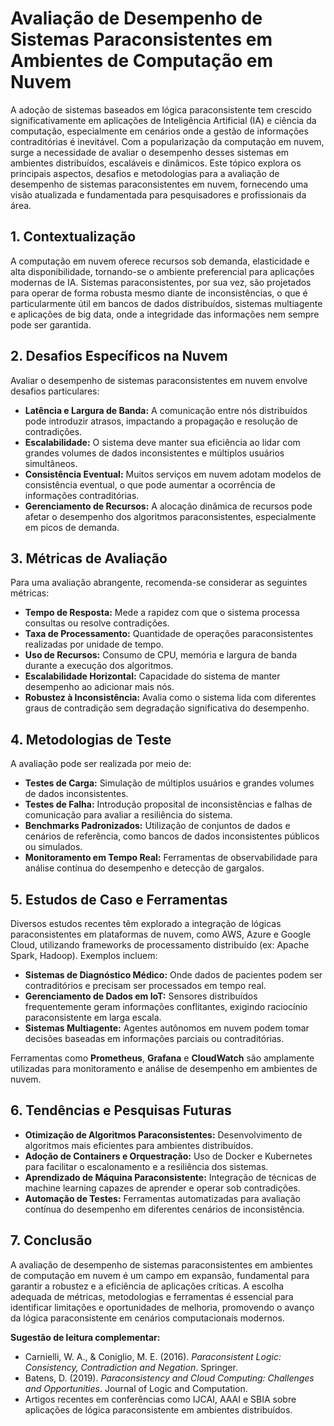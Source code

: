 
# Avaliação de Desempenho de Sistemas Paraconsistentes em Ambientes de Computação em Nuvem

A adoção de sistemas baseados em lógica paraconsistente tem crescido significativamente em aplicações de Inteligência Artificial (IA) e ciência da computação, especialmente em cenários onde a gestão de informações contraditórias é inevitável. Com a popularização da computação em nuvem, surge a necessidade de avaliar o desempenho desses sistemas em ambientes distribuídos, escaláveis e dinâmicos. Este tópico explora os principais aspectos, desafios e metodologias para a avaliação de desempenho de sistemas paraconsistentes em nuvem, fornecendo uma visão atualizada e fundamentada para pesquisadores e profissionais da área.



## 1. **Contextualização**

A computação em nuvem oferece recursos sob demanda, elasticidade e alta disponibilidade, tornando-se o ambiente preferencial para aplicações modernas de IA. Sistemas paraconsistentes, por sua vez, são projetados para operar de forma robusta mesmo diante de inconsistências, o que é particularmente útil em bancos de dados distribuídos, sistemas multiagente e aplicações de big data, onde a integridade das informações nem sempre pode ser garantida.



## 2. **Desafios Específicos na Nuvem**

Avaliar o desempenho de sistemas paraconsistentes em nuvem envolve desafios particulares:

- **Latência e Largura de Banda:** A comunicação entre nós distribuídos pode introduzir atrasos, impactando a propagação e resolução de contradições.
- **Escalabilidade:** O sistema deve manter sua eficiência ao lidar com grandes volumes de dados inconsistentes e múltiplos usuários simultâneos.
- **Consistência Eventual:** Muitos serviços em nuvem adotam modelos de consistência eventual, o que pode aumentar a ocorrência de informações contraditórias.
- **Gerenciamento de Recursos:** A alocação dinâmica de recursos pode afetar o desempenho dos algoritmos paraconsistentes, especialmente em picos de demanda.



## 3. **Métricas de Avaliação**

Para uma avaliação abrangente, recomenda-se considerar as seguintes métricas:

- **Tempo de Resposta:** Mede a rapidez com que o sistema processa consultas ou resolve contradições.
- **Taxa de Processamento:** Quantidade de operações paraconsistentes realizadas por unidade de tempo.
- **Uso de Recursos:** Consumo de CPU, memória e largura de banda durante a execução dos algoritmos.
- **Escalabilidade Horizontal:** Capacidade do sistema de manter desempenho ao adicionar mais nós.
- **Robustez à Inconsistência:** Avalia como o sistema lida com diferentes graus de contradição sem degradação significativa do desempenho.



## 4. **Metodologias de Teste**

A avaliação pode ser realizada por meio de:

- **Testes de Carga:** Simulação de múltiplos usuários e grandes volumes de dados inconsistentes.
- **Testes de Falha:** Introdução proposital de inconsistências e falhas de comunicação para avaliar a resiliência do sistema.
- **Benchmarks Padronizados:** Utilização de conjuntos de dados e cenários de referência, como bancos de dados inconsistentes públicos ou simulados.
- **Monitoramento em Tempo Real:** Ferramentas de observabilidade para análise contínua do desempenho e detecção de gargalos.



## 5. **Estudos de Caso e Ferramentas**

Diversos estudos recentes têm explorado a integração de lógicas paraconsistentes em plataformas de nuvem, como AWS, Azure e Google Cloud, utilizando frameworks de processamento distribuído (ex: Apache Spark, Hadoop). Exemplos incluem:

- **Sistemas de Diagnóstico Médico:** Onde dados de pacientes podem ser contraditórios e precisam ser processados em tempo real.
- **Gerenciamento de Dados em IoT:** Sensores distribuídos frequentemente geram informações conflitantes, exigindo raciocínio paraconsistente em larga escala.
- **Sistemas Multiagente:** Agentes autônomos em nuvem podem tomar decisões baseadas em informações parciais ou contraditórias.

Ferramentas como **Prometheus**, **Grafana** e **CloudWatch** são amplamente utilizadas para monitoramento e análise de desempenho em ambientes de nuvem.



## 6. **Tendências e Pesquisas Futuras**

- **Otimização de Algoritmos Paraconsistentes:** Desenvolvimento de algoritmos mais eficientes para ambientes distribuídos.
- **Adoção de Containers e Orquestração:** Uso de Docker e Kubernetes para facilitar o escalonamento e a resiliência dos sistemas.
- **Aprendizado de Máquina Paraconsistente:** Integração de técnicas de machine learning capazes de aprender e operar sob contradições.
- **Automação de Testes:** Ferramentas automatizadas para avaliação contínua do desempenho em diferentes cenários de inconsistência.



## 7. **Conclusão**

A avaliação de desempenho de sistemas paraconsistentes em ambientes de computação em nuvem é um campo em expansão, fundamental para garantir a robustez e a eficiência de aplicações críticas. A escolha adequada de métricas, metodologias e ferramentas é essencial para identificar limitações e oportunidades de melhoria, promovendo o avanço da lógica paraconsistente em cenários computacionais modernos.



**Sugestão de leitura complementar:**
- Carnielli, W. A., & Coniglio, M. E. (2016). *Paraconsistent Logic: Consistency, Contradiction and Negation*. Springer.
- Batens, D. (2019). *Paraconsistency and Cloud Computing: Challenges and Opportunities*. Journal of Logic and Computation.
- Artigos recentes em conferências como IJCAI, AAAI e SBIA sobre aplicações de lógica paraconsistente em ambientes distribuídos.


